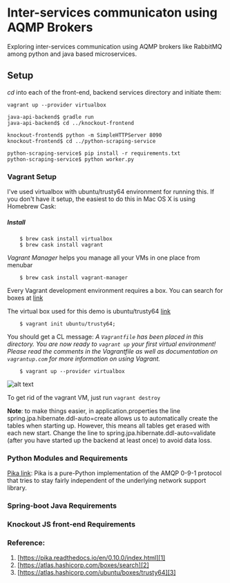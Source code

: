 # Inter-services communicaton using AQMP Brokers

Exploring inter-services communication using AQMP brokers like RabbitMQ among python and java based microservices.

## Setup
*cd* into each of the front-end, backend services directory and initiate them:

```
vagrant up --provider virtualbox

java-api-backend$ gradle run
java-api-backend$ cd ../knockout-frontend

knockout-frontend$ python -m SimpleHTTPServer 8090
knockout-frontend$ cd ../python-scraping-service

python-scraping-service$ pip install -r requirements.txt
python-scraping-service$ python worker.py

```

### Vagrant Setup

I've used virtualbox with ubuntu/trusty64 environment for running this. If you don't have it setup, the easiest to do this in Mac OS X is using Homebrew Cask:

##### Install

```
	$ brew cask install virtualbox
	$ brew cask install vagrant
```
_Vagrant Manager_ helps you manage all your VMs in one place from menubar

```
	$ brew cask install vagrant-manager
```
Every Vagrant development environment requires a box. You can search for boxes at [link][2]

The virtual box used for this demo is ubuntu/trusty64 [link][3]

```
	$ vagrant init ubuntu/trusty64; 
```
You should get a CL message: _A `Vagrantfile` has been placed in this directory. You are now ready to `vagrant up` your first virtual environment! Please read
the comments in the Vagrantfile as well as documentation on
`vagrantup.com` for more information on using Vagrant._

```
	$ vagrant up --provider virtualbox
```

![alt text][vagrant-up]

To get rid of the vagrant VM, just run `vagrant destroy`

**Note**: to make things easier, in application.properties the line spring.jpa.hibernate.ddl-auto=create allows us to automatically create the tables when starting up. However, this means all tables get erased with each new start. Change the line to spring.jpa.hibernate.ddl-auto=validate (after you have started up the backend at least once) to avoid data loss.


### Python Modules and Requirements

[Pika link][1]: Pika is a pure-Python implementation of the AMQP 0-9-1 protocol that tries to stay fairly independent of the underlying network support library.

### Spring-boot Java Requirements

### Knockout JS front-end Requirements

### Reference:

1. [https://pika.readthedocs.io/en/0.10.0/index.html][1]
2. [https://atlas.hashicorp.com/boxes/search][2]
3. [https://atlas.hashicorp.com/ubuntu/boxes/trusty64][3]

[vagrant-up]: https://github.com/raeidsaqur/springboot-python-microservices-amqp/blob/develop/docs/vagrant-up.png "vagrant up CLI message"

[1]: https://pika.readthedocs.io/en/0.10.0/index.html
[2]: https://atlas.hashicorp.com/boxes/search
[3]: https://atlas.hashicorp.com/ubuntu/boxes/trusty64

